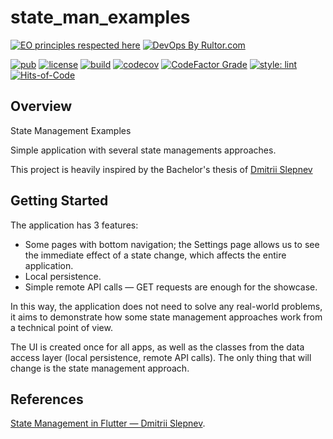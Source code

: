 # state_man_examples

[![EO principles respected here](https://www.elegantobjects.org/badge.svg)](https://www.elegantobjects.org)
[![DevOps By Rultor.com](https://www.rultor.com/b/dartoos-dev/state_man_examples)](https://www.rultor.com/p/dartoos-dev/state_man_examples)

[![pub](https://img.shields.io/pub/v/state_man_examples)](https://pub.dev/packages/state_man_examples)
[![license](https://img.shields.io/badge/license-mit-green.svg)](https://github.com/dartoos-dev/state_man_examples/blob/master/LICENSE)
[![build](https://github.com/dartoos-dev/state_man_examples/actions/workflows/build.yml/badge.svg)](https://github.com/dartoos-dev/state_man_examples/actions/)
[![codecov](https://codecov.io/gh/dartoos-dev/state_man_examples/branch/master/graph/badge.svg?token=jYfO55O22s)](https://codecov.io/gh/dartoos-dev/state_man_examples)
[![CodeFactor Grade](https://img.shields.io/codefactor/grade/github/rafamizes/state_man_examples)](https://www.codefactor.io/repository/github/rafamizes/state_man_examples)
[![style: lint](https://img.shields.io/badge/style-lint-4BC0F5.svg)](https://pub.dev/packages/lint)
[![Hits-of-Code](https://hitsofcode.com/github/dartoos-dev/state_man_examples?branch=master)](https://hitsofcode.com/github/dartoos-dev/state_man_examples/view?branch=master)

## Overview

State Management Examples

Simple application with several state managements approaches.

This project is heavily inspired by the Bachelor's thesis of [Dmitrii Slepnev](https://github.com/sdim2016/flutter-state-management)

## Getting Started

The application has 3 features:

- Some pages with bottom navigation; the Settings page allows us to
  see the immediate effect of a state change, which affects the entire
  application.
- Local persistence.
- Simple remote API calls — GET requests are enough for the showcase.

In this way, the application does not need to solve any real-world problems, it
aims to demonstrate how some state management approaches work from a technical
point of view.

The UI is created once for all apps, as well as the classes from the data access
layer (local persistence, remote API calls). The only thing that will change is
the state management approach.

## References

[State Management in Flutter — Dmitrii Slepnev](https://www.theseus.fi/handle/10024/355086).
